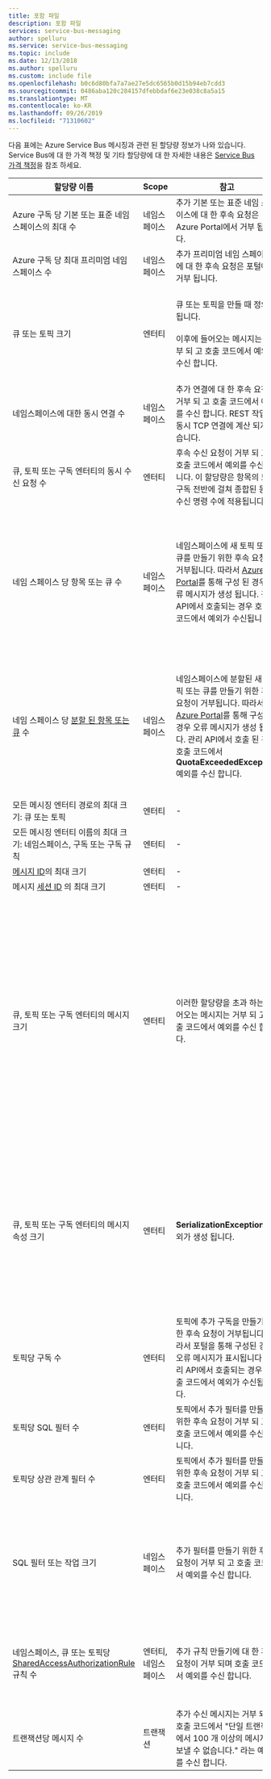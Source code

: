 ```yaml
---
title: 포함 파일
description: 포함 파일
services: service-bus-messaging
author: spelluru
ms.service: service-bus-messaging
ms.topic: include
ms.date: 12/13/2018
ms.author: spelluru
ms.custom: include file
ms.openlocfilehash: b0c6d80bfa7a7ae27e5dc6565b0d15b94eb7cdd3
ms.sourcegitcommit: 0486aba120c284157dfebbdaf6e23e038c8a5a15
ms.translationtype: MT
ms.contentlocale: ko-KR
ms.lasthandoff: 09/26/2019
ms.locfileid: "71310602"
---
```

다음 표에는 Azure Service Bus 메시징과 관련 된 할당량 정보가 나와 있습니다. Service Bus에 대 한 가격 책정 및 기타 할당량에 대 한 자세한 내용은 [Service Bus 가격 책정](https://azure.microsoft.com/pricing/details/service-bus/)을 참조 하세요.

| 할당량 이름 | Scope | 참고 | 값 |
| --- | --- | --- | --- |
| Azure 구독 당 기본 또는 표준 네임 스페이스의 최대 수 |네임스페이스 |추가 기본 또는 표준 네임 스페이스에 대 한 후속 요청은 Azure Portal에서 거부 됩니다. |100|
| Azure 구독 당 최대 프리미엄 네임 스페이스 수 |네임스페이스 |추가 프리미엄 네임 스페이스에 대 한 후속 요청은 포털에서 거부 됩니다. |100 |
| 큐 또는 토픽 크기 |엔터티 |큐 또는 토픽을 만들 때 정의 됩니다. <br/><br/> 이후에 들어오는 메시지는 거부 되 고 호출 코드에서 예외를 수신 합니다. |1, 2, 3, 4GB 또는 5GB<br /><br />Premium SKU 및 [분할](/azure/service-bus-messaging/service-bus-partitioning) 을 사용 하는 표준 SKU에서 최대 큐 또는 토픽 크기는 80입니다. |
| 네임스페이스에 대한 동시 연결 수 |네임스페이스 |추가 연결에 대 한 후속 요청이 거부 되 고 호출 코드에서 예외를 수신 합니다. REST 작업은 동시 TCP 연결에 계산 되지 않습니다. |NetMessaging: 1000.<br /><br />AMQP: 5000. |
| 큐, 토픽 또는 구독 엔터티의 동시 수신 요청 수 |엔터티 |후속 수신 요청이 거부 되 고 호출 코드에서 예외를 수신 합니다. 이 할당량은 항목의 모든 구독 전반에 걸쳐 종합된 동시 수신 명령 수에 적용됩니다. |5,000 |
| 네임 스페이스 당 항목 또는 큐 수 |네임스페이스 |네임스페이스에 새 토픽 또는 큐를 만들기 위한 후속 요청이 거부됩니다. 따라서 [Azure Portal][Azure portal]를 통해 구성 된 경우 오류 메시지가 생성 됩니다. 관리 API에서 호출되는 경우 호출 코드에서 예외가 수신됩니다. |기본 또는 표준 계층의 경우 1만입니다. 네임스페이스에서 토픽 및 큐의 총수는 10,000 이하이어야 합니다. <br/><br/>프리미엄 계층의 경우, 1000 MU (메시징 단위) 당입니다. 최대 한도는 4000입니다. |
| 네임 스페이스 당 [분할 된 항목 또는 큐](/azure/service-bus-messaging/service-bus-partitioning) 수 |네임스페이스 |네임스페이스에 분할된 새 토픽 또는 큐를 만들기 위한 후속 요청이 거부됩니다. 따라서 [Azure Portal][Azure portal]를 통해 구성 된 경우 오류 메시지가 생성 됩니다. 관리 API에서 호출 된 경우 호출 코드에서 **QuotaExceededException** 예외를 수신 합니다. |기본 및 표준 계층: 100<br/><br/>분할 된 엔터티는 [프리미엄](../articles/service-bus-messaging/service-bus-premium-messaging.md) 계층에서 지원 되지 않습니다.<br/><br />각 분할 된 큐 또는 항목은 네임 스페이스 당 1000 엔터티의 할당량을 계산 합니다. |
| 모든 메시징 엔터티 경로의 최대 크기: 큐 또는 토픽 |엔터티 |- |260 자 |
| 모든 메시징 엔터티 이름의 최대 크기: 네임스페이스, 구독 또는 구독 규칙 |엔터티 |- |50 자 |
| [메시지 ID](/dotnet/api/microsoft.azure.servicebus.message.messageid)의 최대 크기 | 엔터티 |- | 128 |
| 메시지 [세션 ID](/dotnet/api/microsoft.azure.servicebus.message.sessionid) 의 최대 크기 | 엔터티 |- | 128 |
| 큐, 토픽 또는 구독 엔터티의 메시지 크기 |엔터티 |이러한 할당량을 초과 하는 들어오는 메시지는 거부 되 고 호출 코드에서 예외를 수신 합니다. |최대 메시지 크기: [표준 계층](../articles/service-bus-messaging/service-bus-premium-messaging.md)의 경우 256, [프리미엄 계층](../articles/service-bus-messaging/service-bus-premium-messaging.md)의 경우 1mb <br /><br />시스템 오버헤드로 인해, 이 제한이 이러한 값보다 작습니다.<br /><br />최대 헤더 크기: 64 KB.<br /><br />속성 모음의 최대 헤더 속성 수: **byte/int. Int32.maxvalue**.<br /><br />속성 모음의 최대 속성 크기: 명시적 제한은 없습니다. 최대 헤더 크기로 제한됩니다. |
| 큐, 토픽 또는 구독 엔터티의 메시지 속성 크기 |엔터티 | **SerializationException** 예외가 생성 됩니다. |각 속성의 최대 메시지 속성 크기는 32000입니다. 모든 속성의 누적 크기는 64000를 초과할 수 없습니다. 이 제한은 사용자 속성과 시스템 속성 (예: [SequenceNumber](/dotnet/api/microsoft.servicebus.messaging.brokeredmessage.sequencenumber), [Label](/dotnet/api/microsoft.servicebus.messaging.brokeredmessage.label), [MessageId](/dotnet/api/microsoft.servicebus.messaging.brokeredmessage.messageid))이 모두 포함 된 [BrokeredMessage](/dotnet/api/microsoft.servicebus.messaging.brokeredmessage)의 전체 헤더에 적용 됩니다. |
| 토픽당 구독 수 |엔터티 |토픽에 추가 구독을 만들기 위한 후속 요청이 거부됩니다. 따라서 포털을 통해 구성된 경우 오류 메시지가 표시됩니다. 관리 API에서 호출되는 경우 호출 코드에서 예외가 수신됩니다. |기본 또는 표준 계층에 대 한 항목당 2000. |
| 토픽당 SQL 필터 수 |엔터티 |토픽에서 추가 필터를 만들기 위한 후속 요청이 거부 되 고 호출 코드에서 예외를 수신 합니다. |2,000 |
| 토픽당 상관 관계 필터 수 |엔터티 |토픽에서 추가 필터를 만들기 위한 후속 요청이 거부 되 고 호출 코드에서 예외를 수신 합니다. |100,000 |
| SQL 필터 또는 작업 크기 |네임스페이스 |추가 필터를 만들기 위한 후속 요청이 거부 되 고 호출 코드에서 예외를 수신 합니다. |필터 조건 문자열의 최대 길이: 1024 (1 K).<br /><br />규칙 작업 문자열의 최대 길이: 1024 (1 K).<br /><br />규칙 작업당 식의 최대 수: 32. |
| 네임스페이스, 큐 또는 토픽당 [SharedAccessAuthorizationRule](/dotnet/api/microsoft.servicebus.messaging.sharedaccessauthorizationrule) 규칙 수 |엔터티, 네임스페이스 |추가 규칙 만들기에 대 한 후속 요청이 거부 되며 호출 코드에서 예외를 수신 합니다. |최대 규칙 수: 12. <br /><br /> Service Bus 네임스페이스에 구성된 규칙이 해당 네임스페이스에 있는 모든 큐 및 토픽에 적용됩니다. |
| 트랜잭션당 메시지 수 | 트랜잭션 | 추가 수신 메시지는 거부 되 고 호출 코드에서 "단일 트랜잭션에서 100 개 이상의 메시지를 보낼 수 없습니다." 라는 예외를 수신 합니다. | 100 <br /><br /> **Send()** 및 **SendAsync()** 작업 모두에 해당합니다. |

[Azure portal]: https://portal.azure.com
